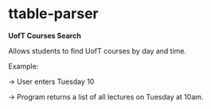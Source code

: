 ttable-parser
=====================================

<strong> UofT Courses Search </strong>


Allows students to find UofT courses by day and time.

Example:

-> User enters Tuesday 10

-> Program returns a list of all lectures on Tuesday at 10am.

